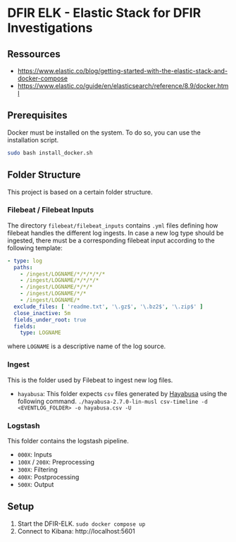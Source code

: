 # DFIR ELK - Elastic Stack for DFIR Investigations

## Ressources
- https://www.elastic.co/blog/getting-started-with-the-elastic-stack-and-docker-compose
- https://www.elastic.co/guide/en/elasticsearch/reference/8.9/docker.html

## Prerequisites
Docker must be installed on the system. To do so, you can use the installation script.
```bash
sudo bash install_docker.sh
```

## Folder Structure
This project is based on a certain folder structure.

### Filebeat / Filebeat Inputs
The directory `filebeat/filebeat_inputs` contains `.yml` files defining how filebeat handles the different log ingests. In case a new log type should be ingested, there must be a corresponding filebeat input according to the following template:
```yaml
- type: log
  paths:
    - /ingest/LOGNAME/*/*/*/*/*
    - /ingest/LOGNAME/*/*/*/*
    - /ingest/LOGNAME/*/*/*
    - /ingest/LOGNAME/*/*
    - /ingest/LOGNAME/*
  exclude_files: [ 'readme.txt', '\.gz$', '\.bz2$', '\.zip$' ]
  close_inactive: 5m
  fields_under_root: true
  fields:
    type: LOGNAME
```
where `LOGNAME` is a descriptive name of the log source.

### Ingest
This is the folder used by Filebeat to ingest new log files.

- `hayabusa`: This folder expects `csv` files generated by [Hayabusa](https://github.com/Yamato-Security/hayabusa) using the following command.
`./hayabusa-2.7.0-lin-musl csv-timeline -d <EVENTLOG_FOLDER> -o hayabusa.csv -U`

### Logstash
This folder contains the logstash pipeline.

- `000X`: Inputs
- `100X` / `200X`: Preprocessing
- `300X`: Filtering
- `400X`: Postprocessing
- `500X`: Output

## Setup

1. Start the DFIR-ELK. `sudo docker compose up`
2. Connect to Kibana: http://localhost:5601

